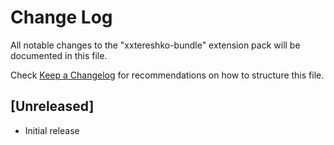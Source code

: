 # Change Log

All notable changes to the "xxtereshko-bundle" extension pack will be documented in this file.

Check [Keep a Changelog](http://keepachangelog.com/) for recommendations on how to structure this file.

## [Unreleased]

- Initial release
